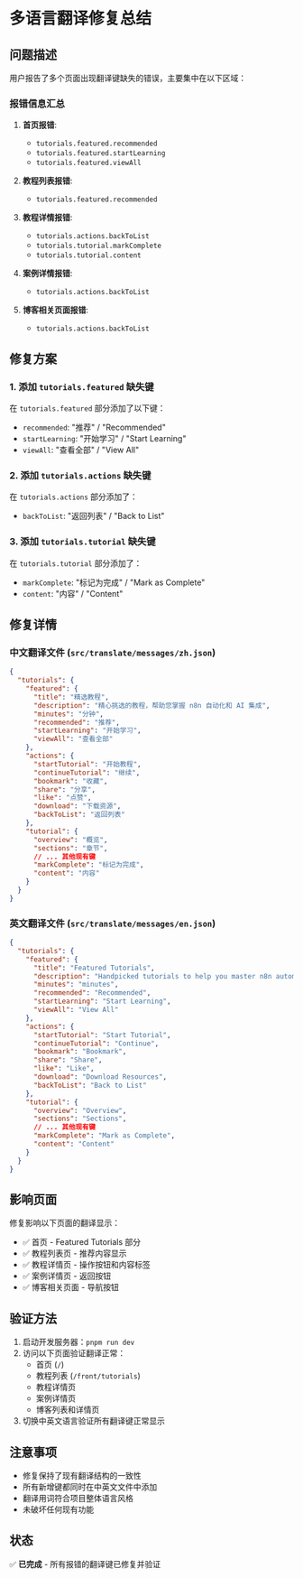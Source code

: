 # 多语言翻译修复总结

## 问题描述

用户报告了多个页面出现翻译键缺失的错误，主要集中在以下区域：

### 报错信息汇总
1. **首页报错**:
   - `tutorials.featured.recommended`
   - `tutorials.featured.startLearning`
   - `tutorials.featured.viewAll`

2. **教程列表报错**:
   - `tutorials.featured.recommended`

3. **教程详情报错**:
   - `tutorials.actions.backToList`
   - `tutorials.tutorial.markComplete`
   - `tutorials.tutorial.content`

4. **案例详情报错**:
   - `tutorials.actions.backToList`

5. **博客相关页面报错**:
   - `tutorials.actions.backToList`

## 修复方案

### 1. 添加 `tutorials.featured` 缺失键

在 `tutorials.featured` 部分添加了以下键：
- `recommended`: "推荐" / "Recommended"
- `startLearning`: "开始学习" / "Start Learning"  
- `viewAll`: "查看全部" / "View All"

### 2. 添加 `tutorials.actions` 缺失键

在 `tutorials.actions` 部分添加了：
- `backToList`: "返回列表" / "Back to List"

### 3. 添加 `tutorials.tutorial` 缺失键

在 `tutorials.tutorial` 部分添加了：
- `markComplete`: "标记为完成" / "Mark as Complete"
- `content`: "内容" / "Content"

## 修复详情

### 中文翻译文件 (`src/translate/messages/zh.json`)

```json
{
  "tutorials": {
    "featured": {
      "title": "精选教程",
      "description": "精心挑选的教程，帮助您掌握 n8n 自动化和 AI 集成",
      "minutes": "分钟",
      "recommended": "推荐",
      "startLearning": "开始学习",
      "viewAll": "查看全部"
    },
    "actions": {
      "startTutorial": "开始教程",
      "continueTutorial": "继续",
      "bookmark": "收藏",
      "share": "分享",
      "like": "点赞",
      "download": "下载资源",
      "backToList": "返回列表"
    },
    "tutorial": {
      "overview": "概览",
      "sections": "章节",
      // ... 其他现有键
      "markComplete": "标记为完成",
      "content": "内容"
    }
  }
}
```

### 英文翻译文件 (`src/translate/messages/en.json`)

```json
{
  "tutorials": {
    "featured": {
      "title": "Featured Tutorials",
      "description": "Handpicked tutorials to help you master n8n automation and AI integration.",
      "minutes": "minutes",
      "recommended": "Recommended",
      "startLearning": "Start Learning",
      "viewAll": "View All"
    },
    "actions": {
      "startTutorial": "Start Tutorial",
      "continueTutorial": "Continue",
      "bookmark": "Bookmark",
      "share": "Share",
      "like": "Like",
      "download": "Download Resources",
      "backToList": "Back to List"
    },
    "tutorial": {
      "overview": "Overview",
      "sections": "Sections",
      // ... 其他现有键
      "markComplete": "Mark as Complete",
      "content": "Content"
    }
  }
}
```

## 影响页面

修复影响以下页面的翻译显示：
- ✅ 首页 - Featured Tutorials 部分
- ✅ 教程列表页 - 推荐内容显示
- ✅ 教程详情页 - 操作按钮和内容标签
- ✅ 案例详情页 - 返回按钮
- ✅ 博客相关页面 - 导航按钮

## 验证方法

1. 启动开发服务器：`pnpm run dev`
2. 访问以下页面验证翻译正常：
   - 首页 (`/`)
   - 教程列表 (`/front/tutorials`) 
   - 教程详情页
   - 案例详情页
   - 博客列表和详情页
3. 切换中英文语言验证所有翻译键正常显示

## 注意事项

- 修复保持了现有翻译结构的一致性
- 所有新增键都同时在中英文文件中添加
- 翻译用词符合项目整体语言风格
- 未破坏任何现有功能

## 状态

✅ **已完成** - 所有报错的翻译键已修复并验证 